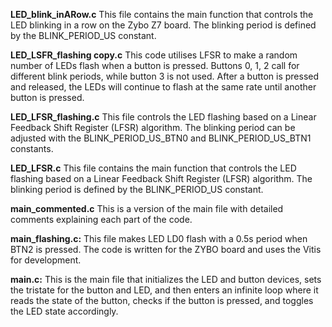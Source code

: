 **LED_blink_inARow.c** 
This file contains the main function that controls the LED blinking in a row on the Zybo Z7 board. The blinking period is defined by the BLINK_PERIOD_US constant.

**LED_LSFR_flashing copy.c** 
This code utilises LFSR to make a random number of LEDs flash when a button is pressed.
Buttons 0, 1, 2 call for different blink periods, while button 3 is not used.
After a button is pressed and released, the LEDs will continue to flash at the same rate until another button is pressed.


**LED_LFSR_flashing.c** 
This file controls the LED flashing based on a Linear Feedback Shift Register (LFSR) algorithm. The blinking period can be adjusted with the BLINK_PERIOD_US_BTN0 and BLINK_PERIOD_US_BTN1 constants.

**LED_LFSR.c**
This file contains the main function that controls the LED flashing based on a Linear Feedback Shift Register (LFSR) algorithm. The blinking period is defined by the BLINK_PERIOD_US constant.

**main_commented.c**
This is a version of the main file with detailed comments explaining each part of the code.

**main_flashing.c:**
This file makes LED LD0 flash with a 0.5s period when BTN2 is pressed. The code is written for the ZYBO board and uses the Vitis for development.

**main.c:**
This is the main file that initializes the LED and button devices, sets the tristate for the button and LED, and then enters an infinite loop where it reads the state of the button, checks if the button is pressed, and toggles the LED state accordingly.
